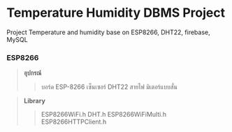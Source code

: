 # Temperature Humidity DBMS Project
Project Temperature and humidity base on ESP8266, DHT22, firebase, MySQL

### ESP8266
> **อุปกรณ์**
> > บอร์ด ESP-8266
> > เซ็นเซอร์ DHT22
> > สายไฟ
> > มิเตอร์แบบสั่น

> **Library**
> > ESP8266WiFi.h
> > DHT.h
> > ESP8266WiFiMulti.h
> > ESP8266HTTPClient.h
